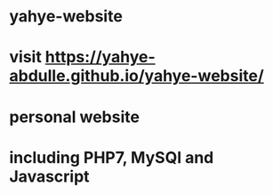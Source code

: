 # yahye-website

# visit https://yahye-abdulle.github.io/yahye-website/

# personal website

# including PHP7, MySQl and Javascript
